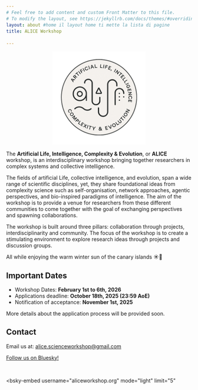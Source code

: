 ```yaml
---
# Feel free to add content and custom Front Matter to this file.
# To modify the layout, see https://jekyllrb.com/docs/themes/#overriding-theme-defaults
layout: about #home il layout home ti mette la lista di pagine
title: ALICE Workshop

---
```


<center>
<img src="/assets/images/logos/logo.png" style="width: 50%; max-width: 400px;"/>
</center>

The **Artificial Life, Intelligence, Complexity & Evolution**, or **ALICE** workshop, is an interdisciplinary workshop bringing together researchers in complex systems and collective intelligence.

The fields of artificial Life, collective intelligence, and evolution, span a wide range of scientific disciplines, yet, they share foundational ideas from complexity science such as self-organisation, network approaches, agentic perspectives, and bio-inspired paradigms of intelligence. The aim of the workshop is to provide a venue for researchers from these different communities to come together with the goal of exchanging perspectives and spawning collaborations. 

The workshop is built around three pillars: collaboration through projects, interdisciplinarity and community. The focus of the workshop is to create a stimulating environment to explore research ideas through projects and discussion groups.

<!-- —both of which emerge through guided self-organisation. -->

All while enjoying the warm winter sun of the canary islands ☀️🌴


## Important Dates

- Workshop Dates: **February 1st to 6th, 2026**
- Applications deadline: **October 18th, 2025 (23:59 AoE)**
- Notification of acceptance: **November 1st, 2025**

More details about the application process will be provided soon.

<!---The application form is available [here](https://forms.gle/wUn8vCVpjqXkvCjd9).-->

## Contact

Email us at: [alice.scienceworkshop@gmail.com](mailto:alice.scienceworkshop@gmail.com)

<a href="https://bsky.app/profile/ALICE.bsky.social" target="_blank">Follow us on Bluesky!</a>

<br>

<!-- ALICE in Bluesky: -->
<script type="module" src="https://cdn.jsdelivr.net/npm/bsky-embed/dist/bsky-embed.es.js" async></script>
<bsky-embed
username="aliceworkshop.org"
mode="light"
limit="5"
>
</bsky-embed>